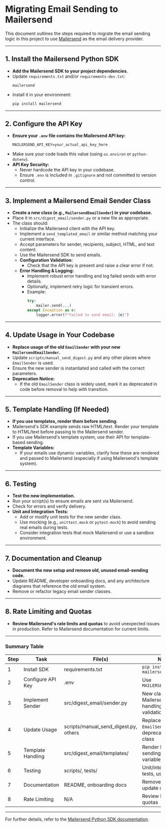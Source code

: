# Migrating Email Sending to Mailersend

This document outlines the steps required to migrate the email sending logic in this project to use [Mailersend](https://www.mailersend.com/) as the email delivery provider.

---

## 1. Install the Mailersend Python SDK

- **Add the Mailersend SDK to your project dependencies.**
- Update `requirements.txt` and/or `requirements-dev.txt`:
  ```
  mailersend
  ```
- Install it in your environment:
  ```sh
  pip install mailersend
  ```

---

## 2. Configure the API Key

- **Ensure your `.env` file contains the Mailersend API key:**
  ```
  MAILERSEND_API_KEY=your_actual_api_key_here
  ```
- Make sure your code loads this value (using `os.environ` or `python-dotenv`).
- **API Key Security:**
  - Never hardcode the API key in your codebase.
  - Ensure `.env` is included in `.gitignore` and not committed to version control.

---

## 3. Implement a Mailersend Email Sender Class

- **Create a new class (e.g., `MailersendEmailSender`) in your codebase.**
- Place it in `src/digest_email/sender.py` or a new file as appropriate.
- The class should:
  - Initialize the Mailersend client with the API key.
  - Implement a `send_templated_email` or similar method matching your current interface.
  - Accept parameters for sender, recipients, subject, HTML, and text content.
  - Use the Mailersend SDK to send emails.
  - **Configuration Validation:**
    - Check that the API key is present and raise a clear error if not.
  - **Error Handling & Logging:**
    - Implement robust error handling and log failed sends with error details.
    - Optionally, implement retry logic for transient errors.
    - Example:
      ```python
      try:
          mailer.send(...)
      except Exception as e:
          logger.error(f"Failed to send email: {e}")
      ```

---

## 4. Update Usage in Your Codebase

- **Replace usage of the old `EmailSender` with your new `MailersendEmailSender`.**
- Update `scripts/manual_send_digest.py` and any other places where `EmailSender` is used.
- Ensure the new sender is instantiated and called with the correct parameters.
- **Deprecation Notice:**
  - If the old `EmailSender` class is widely used, mark it as deprecated in code before removal to help with transition.

---

## 5. Template Handling (If Needed)

- **If you use templates, render them before sending.**
- Mailersend's SDK example sends raw HTML/text. Render your template to HTML/text before passing to the Mailersend sender.
- If you use Mailersend's template system, use their API for template-based sending.
- **Template Variables:**
  - If your emails use dynamic variables, clarify how these are rendered and passed to Mailersend (especially if using Mailersend's template system).

---

## 6. Testing

- **Test the new implementation.**
- Run your script(s) to ensure emails are sent via Mailersend.
- Check for errors and verify delivery.
- **Unit and Integration Tests:**
  - Add or modify unit tests for the new sender class.
  - Use mocking (e.g., `unittest.mock` or `pytest-mock`) to avoid sending real emails during tests.
  - Consider integration tests that mock Mailersend or use a sandbox environment.

---

## 7. Documentation and Cleanup

- **Document the new setup and remove old, unused email-sending code.**
- Update README, developer onboarding docs, and any architecture diagrams that reference the old email system.
- Remove or refactor legacy email sender classes.

---

## 8. Rate Limiting and Quotas

- **Review Mailersend's rate limits and quotas** to avoid unexpected issues in production. Refer to Mailersend documentation for current limits.

---

### Summary Table

| Step | Task | File(s) | Notes |
|------|------|---------|-------|
| 1 | Install SDK | requirements.txt | `pip install mailersend` |
| 2 | Configure API Key | .env | Use `MAILERSEND_API_KEY` |
| 3 | Implement Sender | src/digest_email/sender.py | New class for Mailersend, error handling, config validation |
| 4 | Update Usage | scripts/manual_send_digest.py, others | Replace `EmailSender`, deprecate old class |
| 5 | Template Handling | src/digest_email/templates/ | Render before sending, handle variables |
| 6 | Testing | scripts/, tests/ | Unit/integration tests, use mocking |
| 7 | Documentation | README, onboarding docs | Remove old code, update docs |
| 8 | Rate Limiting | N/A | Review Mailersend quotas |

---

For further details, refer to the [Mailersend Python SDK documentation](https://github.com/mailersend/mailersend-python). 
